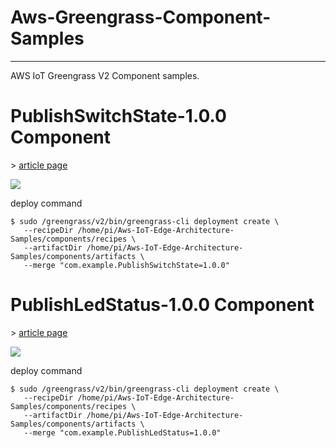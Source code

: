 # Aws-Greengrass-Component-Samples
___
AWS IoT Greengrass V2 Component samples.  

# PublishSwitchState-1.0.0 Component
\> [article page](https://qiita.com/dsonoda/items/b2e6557f9bfa29ecee14)  

![](https://github.com/dsonoda/Aws-IoT-Edge-Architecture-Samples/blob/images/components/com.example.PublishSwitchState-1.0.0/architecture.png)  

deploy command  

```shell
$ sudo /greengrass/v2/bin/greengrass-cli deployment create \
   --recipeDir /home/pi/Aws-IoT-Edge-Architecture-Samples/components/recipes \
   --artifactDir /home/pi/Aws-IoT-Edge-Architecture-Samples/components/artifacts \
   --merge "com.example.PublishSwitchState=1.0.0"
```

# PublishLedStatus-1.0.0 Component
\> [article page](https://qiita.com/dsonoda/items/1c29497e2c8088296e88)

![](https://github.com/dsonoda/Aws-IoT-Edge-Architecture-Samples/blob/images/components/com.example.PublishLedStatus-1.0.0/architecture.png)

deploy command  

```shell
$ sudo /greengrass/v2/bin/greengrass-cli deployment create \
   --recipeDir /home/pi/Aws-IoT-Edge-Architecture-Samples/components/recipes \
   --artifactDir /home/pi/Aws-IoT-Edge-Architecture-Samples/components/artifacts \
   --merge "com.example.PublishLedStatus=1.0.0"
```
